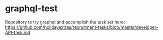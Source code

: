 # graphql-test
Repository to try graphql and accomplish the task set here: https://github.com/holidayextras/recruitment-tasks/blob/master/developer-API-task.md